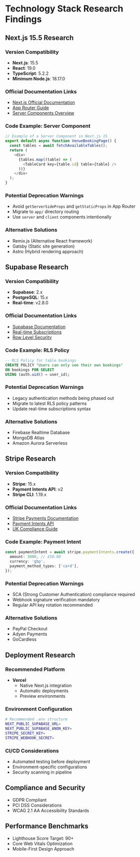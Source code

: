 # Technology Stack Research Findings

## Next.js 15.5 Research

### Version Compatibility
- **Next.js**: 15.5
- **React**: 19.0
- **TypeScript**: 5.2.2
- **Minimum Node.js**: 18.17.0

### Official Documentation Links
- [Next.js Official Documentation](https://nextjs.org/docs/getting-started)
- [App Router Guide](https://nextjs.org/docs/app/building-your-application/routing)
- [Server Components Overview](https://nextjs.org/docs/app/building-your-application/rendering/server-components)

### Code Example: Server Component
```typescript
// Example of a Server Component in Next.js 15
export default async function VenueBookingPage() {
  const tables = await fetchAvailableTables();
  return (
    <div>
      {tables.map((table) => (
        <TableCard key={table.id} table={table} />
      ))}
    </div>
  );
}
```

### Potential Deprecation Warnings
- Avoid `getServerSideProps` and `getStaticProps` in App Router
- Migrate to `app/` directory routing
- Use `server` and `client` components intentionally

### Alternative Solutions
- Remix.js (Alternative React framework)
- Gatsby (Static site generation)
- Astro (Hybrid rendering approach)

## Supabase Research

### Version Compatibility
- **Supabase**: 2.x
- **PostgreSQL**: 15.x
- **Real-time**: v2.8.0

### Official Documentation Links
- [Supabase Documentation](https://supabase.com/docs)
- [Real-time Subscriptions](https://supabase.com/docs/guides/realtime)
- [Row Level Security](https://supabase.com/docs/guides/security/row-level-security)

### Code Example: RLS Policy
```sql
-- RLS Policy for table bookings
CREATE POLICY "Users can only see their own bookings"
ON bookings FOR SELECT
USING (auth.uid() = user_id);
```

### Potential Deprecation Warnings
- Legacy authentication methods being phased out
- Migrate to latest RLS policy patterns
- Update real-time subscriptions syntax

### Alternative Solutions
- Firebase Realtime Database
- MongoDB Atlas
- Amazon Aurora Serverless

## Stripe Research

### Version Compatibility
- **Stripe**: 15.x
- **Payment Intents API**: v2
- **Stripe CLI**: 1.19.x

### Official Documentation Links
- [Stripe Payments Documentation](https://stripe.com/docs/payments)
- [Payment Intents API](https://stripe.com/docs/api/payment_intents)
- [UK Compliance Guide](https://stripe.com/gb/guides/strong-customer-authentication)

### Code Example: Payment Intent
```typescript
const paymentIntent = await stripe.paymentIntents.create({
  amount: 5000, // £50.00
  currency: 'gbp',
  payment_method_types: ['card'],
});
```

### Potential Deprecation Warnings
- SCA (Strong Customer Authentication) compliance required
- Webhook signature verification mandatory
- Regular API key rotation recommended

### Alternative Solutions
- PayPal Checkout
- Adyen Payments
- GoCardless

## Deployment Research

### Recommended Platform
- **Vercel**
  - Native Next.js integration
  - Automatic deployments
  - Preview environments

### Environment Configuration
```bash
# Recommended .env structure
NEXT_PUBLIC_SUPABASE_URL=
NEXT_PUBLIC_SUPABASE_ANON_KEY=
STRIPE_SECRET_KEY=
STRIPE_WEBHOOK_SECRET=
```

### CI/CD Considerations
- Automated testing before deployment
- Environment-specific configurations
- Security scanning in pipeline

## Compliance and Security
- GDPR Compliant
- PCI DSS Considerations
- WCAG 2.1 AA Accessibility Standards

## Performance Benchmarks
- Lighthouse Score Target: 90+
- Core Web Vitals Optimization
- Mobile-First Design Approach